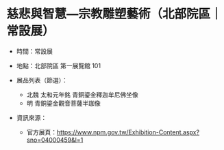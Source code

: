 # 慈悲與智慧—宗教雕塑藝術（北部院區｜常設展）

- 時間：常設展
- 地點：北部院區 第一展覽館 101

- 展品列表（節選）：
  - 北魏 太和元年銘 青銅鎏金釋迦牟尼佛坐像
  - 明 青銅鎏金觀音菩薩半跏像

- 資訊來源：
  - 官方展頁：https://www.npm.gov.tw/Exhibition-Content.aspx?sno=04000459&l=1
